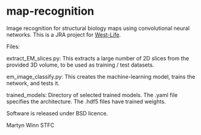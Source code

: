 # map-recognition

Image recognition for structural biology maps using convolutional neural networks.
This is a JRA project for [West-Life](https://west-life.eu).

Files:

extract_EM_slices.py:  This extracts a large number of 2D slices from the provided 3D volume, to be used as training / test datasets.

em_image_classify.py:  This creates the machine-learning model, trains the network, and tests it.

trained_models:  Directory of selected trained models. The .yaml file specifies the architecture. The .hdf5 files have trained weights.

Software is released under BSD licence.

Martyn Winn
STFC


